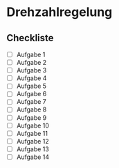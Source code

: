 # Drehzahlregelung

## Checkliste
- [ ] Aufgabe 1
- [ ] Aufgabe 2
- [ ] Aufgabe 3
- [ ] Aufgabe 4
- [ ] Aufgabe 5
- [ ] Aufgabe 6
- [ ] Aufgabe 7
- [ ] Aufgabe 8
- [ ] Aufgabe 9
- [ ] Aufgabe 10
- [ ] Aufgabe 11
- [ ] Aufgabe 12
- [ ] Aufgabe 13
- [ ] Aufgabe 14
